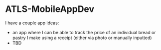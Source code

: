 # ATLS-MobileAppDev
I have a couple app ideas:
- an app where I can be able to track the price of an individual bread or pastry I make using a receipt (either via photo or manually inputted)
- TBD
